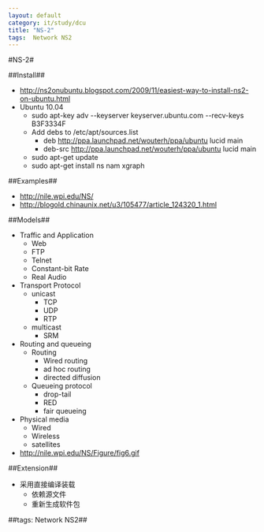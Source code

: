 ```yaml
---
layout: default
category: it/study/dcu
title: "NS-2"
tags:  Network NS2
---
```


#NS-2#



##Install##
* http://ns2onubuntu.blogspot.com/2009/11/easiest-way-to-install-ns2-on-ubuntu.html
* Ubuntu 10.04
  * sudo apt-key adv --keyserver keyserver.ubuntu.com --recv-keys B3F3334F
  * Add debs to /etc/apt/sources.list
    * deb http://ppa.launchpad.net/wouterh/ppa/ubuntu lucid main
    * deb-src http://ppa.launchpad.net/wouterh/ppa/ubuntu lucid main
  * sudo apt-get update
  * sudo apt-get install ns nam xgraph



##Examples##
* http://nile.wpi.edu/NS/
* http://blogold.chinaunix.net/u3/105477/article_124320_1.html



##Models##
* Traffic and Application
  * Web
  * FTP
  * Telnet
  * Constant-bit Rate
  * Real Audio
* Transport Protocol
  * unicast
    * TCP
    * UDP
    * RTP
  * multicast
    * SRM
* Routing and queueing
  * Routing
    * Wired routing
    * ad hoc routing
    * directed diffusion
  * Queueing protocol
    * drop-tail
    * RED
    * fair queueing
* Physical media
  * Wired
  * Wireless
  * satellites
* http://nile.wpi.edu/NS/Figure/fig6.gif



##Extension##
* 采用直接编译装载
  * 依赖源文件
  * 重新生成软件包



##tags: Network NS2##
